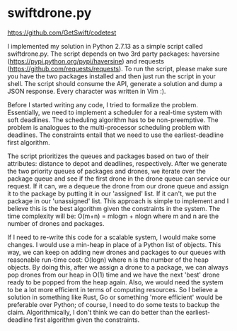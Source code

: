 # swiftdrone.py

https://github.com/GetSwift/codetest

I implemented my solution in Python 2.7.13 as a simple script called swiftdrone.py. The script depends on two 3rd party packages: haversine (https://pypi.python.org/pypi/haversine) and requests (https://github.com/requests/requests). To run the script, please make sure you have the two packages installed and then just run the script in your shell. The script should consume the API, generate a solution and dump a JSON response. Every character was written in Vim :).

Before I started writing any code, I tried to formalize the problem. Essentially, we need to implement a scheduler for a real-time system with soft deadlines. The scheduling algorithm has to be non-preemptive. The problem is analogues to the multi-processor scheduling problem with deadlines. The constraints entail that we need to use the earliest-deadline first algorithm.

The script prioritizes the queues and packages based on two of their attributes: distance to depot and deadlines, respectively. After we generate the two priority queues of packages and drones, we iterate over the package queue and see if the first drone in the drone queue can service our request. If it can, we a dequeue the drone from our drone queue and assign it to the package by putting it in our 'assigned' list. If it can't, we put the package in our 'unassigned' list. This approach is simple to implement and I believe this is the best algorithm given the constraints in the system. The time complexity will be: O(m+n) = mlogm + nlogn where m and n are the number of drones and packages.

If I need to re-write this code for a scalable system, I would make some changes. I would use a min-heap in place of a Python list of objects. This way, we can keep on adding new drones and packages to our queues with reasonable run-time cost: O(logn) where n is the number of the heap objects. By doing this, after we assign a drone to a package, we can always pop drones from our heap in O(1) time and we have the next 'best' drone ready to be popped from the heap again. Also, we would need the system to be a lot more efficient in terms of computing resources. So I believe a solution in something like Rust, Go or something 'more efficient' would be preferable over Python; of course, I need to do some tests to backup the claim. Algorithmically, I don't think we can do better than the earliest-deadline first algorithm given the constraints.
